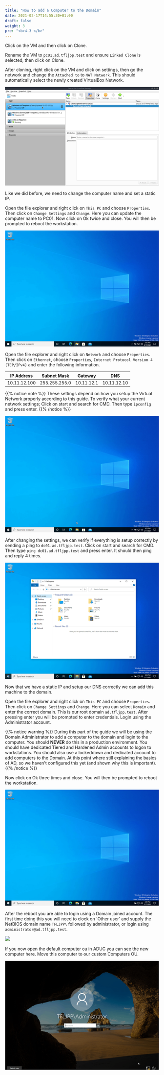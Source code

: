 ```yaml
---
title: "How to add a Computer to the Domain"
date: 2021-02-17T14:55:30+01:00
draft: false
weight: 3
pre: "<b>4.3 </b>"
---
```


Click on the VM and then click on Clone.

Rename the VM to `pc01.ad.tfljpp.test` and ensure `Linked Clone` is selected, then click on Clone.

After cloning, right click on the VM and click on settings, then go the network and change the `Attached to` to `NAT Network`. This should automatically select the newly created VirtualBox Network.

![](create_new_pc.gif)

Like we did before, we need to change the computer name and set a static IP.

Open the file explorer and right click on `This PC` and choose `Properties`. Then click on `Change Settings` and `Change`. Here you can update the computer name to PC01. Now click on Ok twice and close. You will then be prompted to reboot the workstation.

![](rename_pc.gif)

Open the file explorer and right click on `Network` and choose `Properties`.
Then click on `Ethernet`, choose `Properties`, `Internet Protocol Version 4 (TCP/IPv4)` and enter the following information.

| IP Address   | Subnet Mask   | Gateway    | DNS         |
| ------------ | ------------- | ---------- | ----------- |
| 10.11.12.100 | 255.255.255.0 | 10.11.12.1 | 10.11.12.10 |

{{% notice note %}}
These settings depend on how you setup the Virtual Network properly according to this guide. To verify what your current network settings; Click on start and search for CMD. Then type `ipconfig` and press enter.
{{% /notice %}}

![](network_settings.gif)

After changing the settings, we can verify if everything is setup correctly by sending a ping to `dc01.ad.tfljpp.test`.
Click on start and search for CMD. Then type `ping dc01.ad.tfljpp.test` and press enter. It should then ping and reply 4 times.

![](test_network_settings.gif)

Now that we have a static IP and setup our DNS correctly we can add this machine to the domain.

Open the file explorer and right click on `This PC` and choose `Properties`. Then click on `Change Settings` and `Change`. Here you can select `Domain` and enter the correct domain. This is our root domain `ad.tfljpp.test`. After pressing enter you will be prompted to enter credentials. Login using the Administrator account.

{{% notice warning %}}
During this part of the guide we will be using the Domain Administrator to add a computer to the domain and login to the computer. You should **NEVER** do this in a production environment. You should have dedicated Tiered and Hardened Admin accounts to logon to workstations. You should also use a lockeddown and dedicated account to add computers to the Domain. At this point where still explaining the basics of AD, so we haven't configured this yet (and shown why this is important).
{{% /notice %}}

Now click on Ok three times and close. You will then be prompted to reboot the workstation.

![](add_pc_to_domain.gif)

After the reboot you are able to login using a Domain joined account. The first time doing this you will need to clock on 'Other user' and supply the NetBIOS domain name `TFLJPP\` followed by administrator, or login using `administrator@ad.tfljpp.test`.

![](logon_into_domain.gif)

If you now open the default computer ou in ADUC you can see the new computer here. Move this computer to our custom Computers OU.

![](move_from_default_ou.gif)
